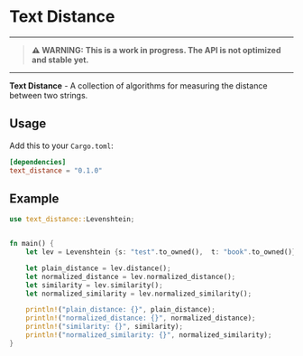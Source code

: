 # Text Distance

---

> **⚠ WARNING:**
> **This is a work in progress. The API is not optimized and stable yet.**

---

**Text Distance** - A collection of algorithms for measuring the distance between two strings.

## Usage

Add this to your `Cargo.toml`:

```toml
[dependencies]
text_distance = "0.1.0"
```

## Example

```rust
use text_distance::Levenshtein;


fn main() {
    let lev = Levenshtein {s: "test".to_owned(),  t: "book".to_owned()};

    let plain_distance = lev.distance();
    let normalized_distance = lev.normalized_distance();
    let similarity = lev.similarity();
    let normalized_similarity = lev.normalized_similarity();

    println!("plain_distance: {}", plain_distance);
    println!("normalized_distance: {}", normalized_distance);
    println!("similarity: {}", similarity);
    println!("normalized_similarity: {}", normalized_similarity);
}
```

